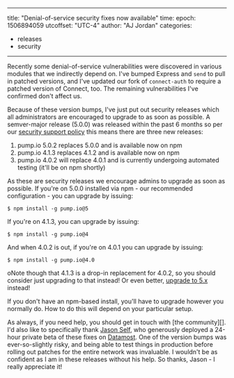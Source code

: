  ---
title: "Denial-of-service security fixes now available"
time:
  epoch: 1506894059
  utcoffset: "UTC-4"
author: "AJ Jordan"
categories:
  - releases
  - security
---

Recently some denial-of-service vulnerabilities were discovered in various modules that we indirectly depend on. I've bumped Express and `send` to pull in patched versions, and I've updated our fork of `connect-auth` to require a patched version of Connect, too. The remaining vulnerabilities I've confirmed don't affect us.

Because of these version bumps, I've just put out security releases which all administrators are encouraged to upgrade to as soon as possible. A semver-major release (5.0.0) was released within the past 6 months so per our [security support policy][security] this means there are three new releases:

1. pump.io 5.0.2 replaces 5.0.0 and is available now on npm
2. pump.io 4.1.3 replaces 4.1.2 and is available now on npm
3. pump.io 4.0.2 will replace 4.0.1 and is currently undergoing automated testing (it'll be on npm shortly)

As these are security releases we encourage admins to upgrade as soon as possible. If you're on 5.0.0 installed via npm - our recommended configuration - you can upgrade by issuing:

    $ npm install -g pump.io@5

If you're on 4.1.3, you can upgrade by issuing:

    $ npm install -g pump.io@4

And when 4.0.2 is out, if you're on 4.0.1 you can upgrade by issuing:

    $ npm install -g pump.io@4.0

oNote though that 4.1.3 is a drop-in replacement for 4.0.2, so you should consider just upgrading to that instead! Or even better, [upgrade to 5.x][] instead!

If you don't have an npm-based install, you'll have to upgrade however you normally do. How to do this will depend on your particular setup.

As always, if you need help, you should get in touch with [the community][]. I'd also like to specifically thank [Jason Self][], who generously deployed a 24-hour private beta of these fixes on [Datamost][]. One of the version bumps was ever-so-slightly risky, and being able to test things in production before rolling out patches for the entire network was invaluable. I wouldn't be as confident as I am in these releases without his help. So thanks, Jason - I really appreciate it!

 [security]: https://github.com/pump-io/pump.io/wiki/Security
 [upgrade to 5.x]: https://pumpio.readthedocs.io/en/latest/upgrades/4.x-to-5.x.html
 [Jason Self]: https://identi.ca/jxself
 [Datamost]: https://datamost.com/
